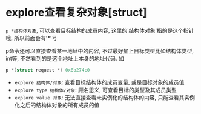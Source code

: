 # explore查看复杂对象[struct]

`p *结构体对象`, 可以查看目标结构的成员内容, 这里的'结构体对象'指的是这个指针哦, 所以前面会有'*'号

p命令还可以直接查看某一地址中的内容, 不过最好加上目标类型比如结构体类型, int等, 不然看到的是这个地址上本身的地址代码. 如

```c
p *(struct request *) 0x8b274c0
```

- `explore 结构体/对象`: 查看目标结构体的成员变量, 或是目标对象的成员值
- `explore type 结构体/对象`: 顾名思义, 可查看目标的类型及其成员类型
- `explore value 对象`: 无法直接查看未实例化的结构体的内容, 只能查看其实例化之后的结构体对象的所有成员的值
